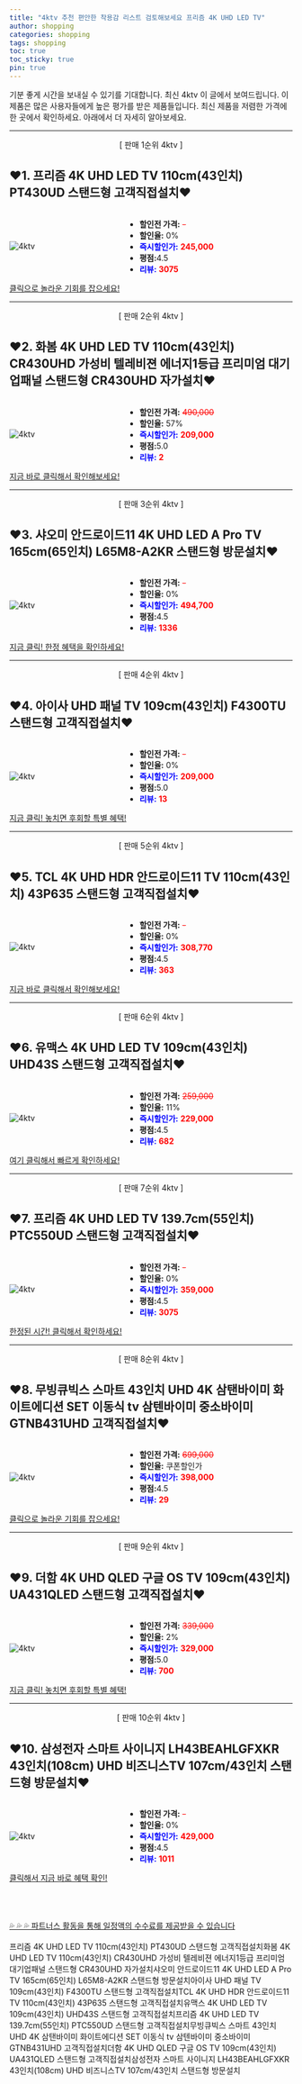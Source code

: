 ```yaml
---
title: "4ktv 추천 편안한 착용감 리스트 검토해보세요 프리즘 4K UHD LED TV"
author: shopping
categories: shopping
tags: shopping
toc: true
toc_sticky: true
pin: true
---
```

기분 좋게 시간을 보내실 수 있기를 기대합니다. 최신 4ktv 이 글에서 보여드립니다. 이 제품은 많은 사용자들에게 높은 평가를 받은 제품들입니다. 최신 제품을 저렴한 가격에 한 곳에서 확인하세요. 아래에서 더 자세히 알아보세요.

---
<p class="toplist" style="margin: 0 auto; display: block; width: fit-content;">[ 판매 1순위 4ktv ]</p>

<h2><strong>❤️1. 프리즘 4K UHD LED TV 110cm(43인치) PT430UD 스탠드형 고객직접설치❤️</strong></h2>

<div style="display: flex; align-items: center;">
    <div style="flex: 0.4;">
        <img src="https://thumbnail6.coupangcdn.com/thumbnails/remote/230x230ex/image/retail/images/2222818378769830-3a09b2c9-7a48-425c-9057-38b943debd9f.jpg" alt="4ktv" style="max-width: 100%;">
    </div>
    <div style="flex: 0.6; margin-left: 10px;">
        <ul>
            <li><strong>할인전 가격:</strong> <del style="color: red;">-</del></li>
            <li><strong>할인율:</strong> 0%</li>
            <li><span style='color:blue'><strong>즉시할인가:</strong></span> <span style='color:red'><strong>245,000</strong></span></li>
            <li><strong>평점:</strong>4.5</li>
            <li><span style='color:blue'><strong>리뷰:</strong></span> <span style='color:red'><strong>3075</strong></span></li>
        </ul>
    </div>
</div>
<div class="center">
    <a href="https://William4Davisa.github.io?lptag=AF9450613&subid=githubio&pageKey=7523115731&traceid=V0-153&itemId=54912699&vendorItemId=3086007483" class="myButton">
        클릭으로 놀라운 기회를 잡으세요!
    </a>
</div>


---
<p class="toplist" style="margin: 0 auto; display: block; width: fit-content;">[ 판매 2순위 4ktv ]</p>

<h2><strong>❤️2. 화봄 4K UHD LED TV 110cm(43인치) CR430UHD 가성비 텔레비젼 에너지1등급 프리미엄 대기업패널 스탠드형 CR430UHD 자가설치❤️</strong></h2>

<div style="display: flex; align-items: center;">
    <div style="flex: 0.4;">
        <img src="https://thumbnail7.coupangcdn.com/thumbnails/remote/230x230ex/image/vendor_inventory/5a0e/0febc38ec4f73da1e11662107115ad4d2c422d8f5c397c7ff79b5a17cf35.jpg" alt="4ktv" style="max-width: 100%;">
    </div>
    <div style="flex: 0.6; margin-left: 10px;">
        <ul>
            <li><strong>할인전 가격:</strong> <del style="color: red;">490,000</del></li>
            <li><strong>할인율:</strong> 57%</li>
            <li><span style='color:blue'><strong>즉시할인가:</strong></span> <span style='color:red'><strong>209,000</strong></span></li>
            <li><strong>평점:</strong>5.0</li>
            <li><span style='color:blue'><strong>리뷰:</strong></span> <span style='color:red'><strong>2</strong></span></li>
        </ul>
    </div>
</div>
<div class="center">
    <a href="https://William4Davisa.github.io?lptag=AF9450613&subid=githubio&pageKey=7792550531&traceid=V0-153&itemId=21085669461&vendorItemId=88147753099" class="myButton">
        지금 바로 클릭해서 확인해보세요!
    </a>
</div>


---
<p class="toplist" style="margin: 0 auto; display: block; width: fit-content;">[ 판매 3순위 4ktv ]</p>

<h2><strong>❤️3. 샤오미 안드로이드11 4K UHD LED A Pro TV 165cm(65인치) L65M8-A2KR 스탠드형 방문설치❤️</strong></h2>

<div style="display: flex; align-items: center;">
    <div style="flex: 0.4;">
        <img src="https://thumbnail8.coupangcdn.com/thumbnails/remote/230x230ex/image/retail/images/2107911736963591-7954b15a-5ed3-44b1-9b5f-6c3aa60dd99d.jpg" alt="4ktv" style="max-width: 100%;">
    </div>
    <div style="flex: 0.6; margin-left: 10px;">
        <ul>
            <li><strong>할인전 가격:</strong> <del style="color: red;">-</del></li>
            <li><strong>할인율:</strong> 0%</li>
            <li><span style='color:blue'><strong>즉시할인가:</strong></span> <span style='color:red'><strong>494,700</strong></span></li>
            <li><strong>평점:</strong>4.5</li>
            <li><span style='color:blue'><strong>리뷰:</strong></span> <span style='color:red'><strong>1336</strong></span></li>
        </ul>
    </div>
</div>
<div class="center">
    <a href="https://William4Davisa.github.io?lptag=AF9450613&subid=githubio&pageKey=7692656648&traceid=V0-153&itemId=20575504537&vendorItemId=87650740767" class="myButton">
        지금 클릭! 한정 혜택을 확인하세요!
    </a>
</div>


---
<p class="toplist" style="margin: 0 auto; display: block; width: fit-content;">[ 판매 4순위 4ktv ]</p>

<h2><strong>❤️4. 아이사 UHD 패널 TV 109cm(43인치) F4300TU 스탠드형 고객직접설치❤️</strong></h2>

<div style="display: flex; align-items: center;">
    <div style="flex: 0.4;">
        <img src="https://thumbnail6.coupangcdn.com/thumbnails/remote/230x230ex/image/rs_quotation_api/r52dlnlr/456a5bce719d4633a8b3531058306fa1.jpg" alt="4ktv" style="max-width: 100%;">
    </div>
    <div style="flex: 0.6; margin-left: 10px;">
        <ul>
            <li><strong>할인전 가격:</strong> <del style="color: red;">-</del></li>
            <li><strong>할인율:</strong> 0%</li>
            <li><span style='color:blue'><strong>즉시할인가:</strong></span> <span style='color:red'><strong>209,000</strong></span></li>
            <li><strong>평점:</strong>5.0</li>
            <li><span style='color:blue'><strong>리뷰:</strong></span> <span style='color:red'><strong>13</strong></span></li>
        </ul>
    </div>
</div>
<div class="center">
    <a href="https://William4Davisa.github.io?lptag=AF9450613&subid=githubio&pageKey=7241233885&traceid=V0-153&itemId=18399130909&vendorItemId=85541971984" class="myButton">
        지금 클릭! 놓치면 후회할 특별 혜택!
    </a>
</div>


---
<p class="toplist" style="margin: 0 auto; display: block; width: fit-content;">[ 판매 5순위 4ktv ]</p>

<h2><strong>❤️5. TCL 4K UHD HDR 안드로이드11 TV 110cm(43인치) 43P635 스탠드형 고객직접설치❤️</strong></h2>

<div style="display: flex; align-items: center;">
    <div style="flex: 0.4;">
        <img src="https://thumbnail9.coupangcdn.com/thumbnails/remote/230x230ex/image/retail/images/1663533550571054-7c829bf3-5137-4c27-96de-3b9b18d75039.jpg" alt="4ktv" style="max-width: 100%;">
    </div>
    <div style="flex: 0.6; margin-left: 10px;">
        <ul>
            <li><strong>할인전 가격:</strong> <del style="color: red;">-</del></li>
            <li><strong>할인율:</strong> 0%</li>
            <li><span style='color:blue'><strong>즉시할인가:</strong></span> <span style='color:red'><strong>308,770</strong></span></li>
            <li><strong>평점:</strong>4.5</li>
            <li><span style='color:blue'><strong>리뷰:</strong></span> <span style='color:red'><strong>363</strong></span></li>
        </ul>
    </div>
</div>
<div class="center">
    <a href="https://William4Davisa.github.io?lptag=AF9450613&subid=githubio&pageKey=7881668639&traceid=V0-153&itemId=21567256170&vendorItemId=88619148058" class="myButton">
        지금 바로 클릭해서 확인해보세요!
    </a>
</div>


---
<p class="toplist" style="margin: 0 auto; display: block; width: fit-content;">[ 판매 6순위 4ktv ]</p>

<h2><strong>❤️6. 유맥스 4K UHD LED TV 109cm(43인치) UHD43S 스탠드형 고객직접설치❤️</strong></h2>

<div style="display: flex; align-items: center;">
    <div style="flex: 0.4;">
        <img src="https://thumbnail7.coupangcdn.com/thumbnails/remote/230x230ex/image/vendor_inventory/a2f6/2c3d3cc2c6856e2cb150086f2bdd728369916f89e971034162730c7e1f6f.jpg" alt="4ktv" style="max-width: 100%;">
    </div>
    <div style="flex: 0.6; margin-left: 10px;">
        <ul>
            <li><strong>할인전 가격:</strong> <del style="color: red;">259,000</del></li>
            <li><strong>할인율:</strong> 11%</li>
            <li><span style='color:blue'><strong>즉시할인가:</strong></span> <span style='color:red'><strong>229,000</strong></span></li>
            <li><strong>평점:</strong>4.5</li>
            <li><span style='color:blue'><strong>리뷰:</strong></span> <span style='color:red'><strong>682</strong></span></li>
        </ul>
    </div>
</div>
<div class="center">
    <a href="https://William4Davisa.github.io?lptag=AF9450613&subid=githubio&pageKey=7116115511&traceid=V0-153&itemId=17804306063&vendorItemId=88743167125" class="myButton">
        여기 클릭해서 빠르게 확인하세요!
    </a>
</div>


---
<p class="toplist" style="margin: 0 auto; display: block; width: fit-content;">[ 판매 7순위 4ktv ]</p>

<h2><strong>❤️7. 프리즘 4K UHD LED TV 139.7cm(55인치) PTC550UD 스탠드형 고객직접설치❤️</strong></h2>

<div style="display: flex; align-items: center;">
    <div style="flex: 0.4;">
        <img src="https://thumbnail7.coupangcdn.com/thumbnails/remote/230x230ex/image/retail/images/2222858275669984-d82553c6-ea1c-4615-bc27-948dc66059ac.jpg" alt="4ktv" style="max-width: 100%;">
    </div>
    <div style="flex: 0.6; margin-left: 10px;">
        <ul>
            <li><strong>할인전 가격:</strong> <del style="color: red;">-</del></li>
            <li><strong>할인율:</strong> 0%</li>
            <li><span style='color:blue'><strong>즉시할인가:</strong></span> <span style='color:red'><strong>359,000</strong></span></li>
            <li><strong>평점:</strong>4.5</li>
            <li><span style='color:blue'><strong>리뷰:</strong></span> <span style='color:red'><strong>3075</strong></span></li>
        </ul>
    </div>
</div>
<div class="center">
    <a href="https://William4Davisa.github.io?lptag=AF9450613&subid=githubio&pageKey=7523115731&traceid=V0-153&itemId=19735512193&vendorItemId=84850707803" class="myButton">
        한정된 시간! 클릭해서 확인하세요!
    </a>
</div>


---
<p class="toplist" style="margin: 0 auto; display: block; width: fit-content;">[ 판매 8순위 4ktv ]</p>

<h2><strong>❤️8. 무빙큐빅스 스마트 43인치 UHD 4K 삼탠바이미 화이트에디션 SET 이동식 tv 삼텐바이미 중소바이미 GTNB431UHD 고객직접설치❤️</strong></h2>

<div style="display: flex; align-items: center;">
    <div style="flex: 0.4;">
        <img src="https://thumbnail6.coupangcdn.com/thumbnails/remote/230x230ex/image/vendor_inventory/e5f7/f4bab7b79c7f201080e327ecbb5e3be64e44f309d9e0162d431043d4745b.png" alt="4ktv" style="max-width: 100%;">
    </div>
    <div style="flex: 0.6; margin-left: 10px;">
        <ul>
            <li><strong>할인전 가격:</strong> <del style="color: red;">699,000</del></li>
            <li><strong>할인율:</strong> 쿠폰할인가</li>
            <li><span style='color:blue'><strong>즉시할인가:</strong></span> <span style='color:red'><strong>398,000</strong></span></li>
            <li><strong>평점:</strong>4.5</li>
            <li><span style='color:blue'><strong>리뷰:</strong></span> <span style='color:red'><strong>29</strong></span></li>
        </ul>
    </div>
</div>
<div class="center">
    <a href="https://William4Davisa.github.io?lptag=AF9450613&subid=githubio&pageKey=8115472174&traceid=V0-153&itemId=23007255906&vendorItemId=89792753306" class="myButton">
        클릭으로 놀라운 기회를 잡으세요!
    </a>
</div>


---
<p class="toplist" style="margin: 0 auto; display: block; width: fit-content;">[ 판매 9순위 4ktv ]</p>

<h2><strong>❤️9. 더함 4K UHD QLED 구글 OS TV 109cm(43인치) UA431QLED 스탠드형 고객직접설치❤️</strong></h2>

<div style="display: flex; align-items: center;">
    <div style="flex: 0.4;">
        <img src="https://thumbnail9.coupangcdn.com/thumbnails/remote/230x230ex/image/retail/images/555253065580832-4180aa2d-c2af-421d-a42f-bc834c7730e0.jpg" alt="4ktv" style="max-width: 100%;">
    </div>
    <div style="flex: 0.6; margin-left: 10px;">
        <ul>
            <li><strong>할인전 가격:</strong> <del style="color: red;">339,000</del></li>
            <li><strong>할인율:</strong> 2%</li>
            <li><span style='color:blue'><strong>즉시할인가:</strong></span> <span style='color:red'><strong>329,000</strong></span></li>
            <li><strong>평점:</strong>5.0</li>
            <li><span style='color:blue'><strong>리뷰:</strong></span> <span style='color:red'><strong>700</strong></span></li>
        </ul>
    </div>
</div>
<div class="center">
    <a href="https://William4Davisa.github.io?lptag=AF9450613&subid=githubio&pageKey=6944402806&traceid=V0-153&itemId=16850841260&vendorItemId=84029827690" class="myButton">
        지금 클릭! 놓치면 후회할 특별 혜택!
    </a>
</div>


---
<p class="toplist" style="margin: 0 auto; display: block; width: fit-content;">[ 판매 10순위 4ktv ]</p>

<h2><strong>❤️10. 삼성전자 스마트 사이니지 LH43BEAHLGFXKR 43인치(108cm) UHD 비즈니스TV 107cm/43인치 스탠드형 방문설치❤️</strong></h2>

<div style="display: flex; align-items: center;">
    <div style="flex: 0.4;">
        <img src="https://thumbnail10.coupangcdn.com/thumbnails/remote/230x230ex/image/vendor_inventory/6f74/f63d5702d5d54fcd30745a8676f55e1f1096c0481544fa8cc6fde3d45a65.jpg" alt="4ktv" style="max-width: 100%;">
    </div>
    <div style="flex: 0.6; margin-left: 10px;">
        <ul>
            <li><strong>할인전 가격:</strong> <del style="color: red;">-</del></li>
            <li><strong>할인율:</strong> 0%</li>
            <li><span style='color:blue'><strong>즉시할인가:</strong></span> <span style='color:red'><strong>429,000</strong></span></li>
            <li><strong>평점:</strong>4.5</li>
            <li><span style='color:blue'><strong>리뷰:</strong></span> <span style='color:red'><strong>1011</strong></span></li>
        </ul>
    </div>
</div>
<div class="center">
    <a href="https://William4Davisa.github.io?lptag=AF9450613&subid=githubio&pageKey=6607436870&traceid=V0-153&itemId=9547402084&vendorItemId=86714941007" class="myButton">
        클릭해서 지금 바로 혜택 확인!
    </a>
</div>

<br><br><br>[💦 💦 💦 파트너스 활동을 통해 일정액의 수수료를 제공받을 수 있습니다](https://link.coupang.com/a/bcpT2c)<br><br>프리즘 4K UHD LED TV 110cm(43인치) PT430UD 스탠드형 고객직접설치화봄 4K UHD LED TV 110cm(43인치) CR430UHD 가성비 텔레비젼 에너지1등급 프리미엄 대기업패널 스탠드형 CR430UHD 자가설치샤오미 안드로이드11 4K UHD LED A Pro TV 165cm(65인치) L65M8-A2KR 스탠드형 방문설치아이사 UHD 패널 TV 109cm(43인치) F4300TU 스탠드형 고객직접설치TCL 4K UHD HDR 안드로이드11 TV 110cm(43인치) 43P635 스탠드형 고객직접설치유맥스 4K UHD LED TV 109cm(43인치) UHD43S 스탠드형 고객직접설치프리즘 4K UHD LED TV 139.7cm(55인치) PTC550UD 스탠드형 고객직접설치무빙큐빅스 스마트 43인치 UHD 4K 삼탠바이미 화이트에디션 SET 이동식 tv 삼텐바이미 중소바이미 GTNB431UHD 고객직접설치더함 4K UHD QLED 구글 OS TV 109cm(43인치) UA431QLED 스탠드형 고객직접설치삼성전자 스마트 사이니지 LH43BEAHLGFXKR 43인치(108cm) UHD 비즈니스TV 107cm/43인치 스탠드형 방문설치